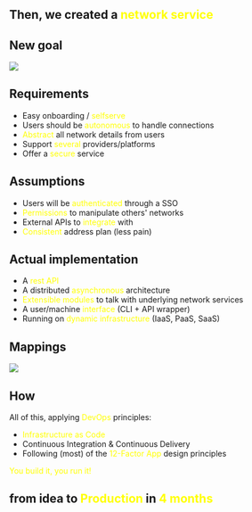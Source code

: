 <!-- 6min -->

# 

## Then, we created a <span style="color:yellow">network service</span>

## New goal

![](https://docs.google.com/drawings/d/e/2PACX-1vSvNRJpmhIwaV2Uyubyq0MlOlw7ZfzpNvglQhu1txAtaAGgaVK1DSH6RKfUiIDpyz2mZ-V8OBZ6SGus/pub?w=1257&h=630)

## Requirements

* Easy onboarding / <span style="color:yellow">selfserve</span>
* Users should be <span style="color:yellow">autonomous</span> to handle connections
* <span style="color:yellow">Abstract</span> all network details from users
* Support <span style="color:yellow">several</span> providers/platforms
* Offer a <span style="color:yellow">secure</span> service

## Assumptions

* Users will be <span style="color:yellow">authenticated</span> through a SSO
* <span style="color:yellow">Permissions</span> to manipulate others' networks
* External APIs to <span style="color:yellow">integrate</span> with
* <span style="color:yellow">Consistent</span> address plan (less pain)

## Actual implementation

* A <span style="color:yellow">rest API</span>
* A distributed <span style="color:yellow">asynchronous</span> architecture
* <span style="color:yellow">Extensible modules</span> to talk with underlying network services
* A user/machine <span style="color:yellow">interface</span> (CLI + API wrapper)
* Running on <span style="color:yellow">dynamic infrastructure</span> (IaaS, PaaS, SaaS)

## Mappings

![](https://docs.google.com/drawings/d/e/2PACX-1vQkPKUxJsimq_RU17U6bAbI21mEpEBmthmqGJGf6sJQvsyWfZrbK3hq-2-VveRzBIwaBcls-FNFtz1_/pub?w=1257&h=630)

## How

All of this, applying <span style="color:yellow">DevOps</span> principles:

* <span style="color:yellow">Infrastructure as Code</span>
* Continuous Integration & Continuous Delivery
* Following (most) of the <span style="color:yellow">12-Factor App</span> design principles

<span style="color:yellow">You build it, you run it!</span>

## from idea to <span style="color:yellow">Production</span> in <span style="color:yellow">4 months</span> 
